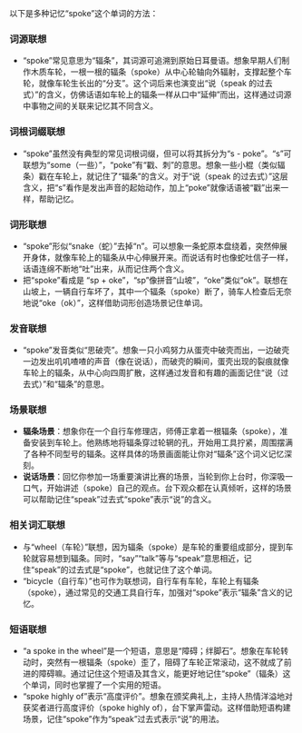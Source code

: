 以下是多种记忆“spoke”这个单词的方法：

### 词源联想
 - “spoke”常见意思为“辐条”，其词源可追溯到原始日耳曼语。想象早期人们制作木质车轮，一根一根的辐条（spoke）从中心轮轴向外辐射，支撑起整个车轮，就像车轮生长出的“分支”。这个词后来也演变出“说（speak 的过去式）”的含义，仿佛话语如车轮上的辐条一样从口中“延伸”而出，这样通过词源中事物之间的关联来记忆其不同含义。

### 词根词缀联想
 - “spoke”虽然没有典型的常见词根词缀，但可以将其拆分为“s - poke”。“s”可联想为“some（一些）”，“poke”有“戳、刺”的意思。想象一些小棍（类似辐条）戳在车轮上，就记住了“辐条”的含义。对于“说（speak 的过去式）”这层含义，把“s”看作是发出声音的起始动作，加上“poke”就像话语被“戳”出来一样，帮助记忆。

### 词形联想
 - “spoke”形似“snake（蛇）”去掉“n”。可以想象一条蛇原本盘绕着，突然伸展开身体，就像车轮上的辐条从中心伸展开来。而说话有时也像蛇吐信子一样，话语连绵不断地“吐”出来，从而记住两个含义。
 - 把“spoke”看成是 “sp + oke”，“sp”像拼音“山坡”，“oke”类似“ok”。联想在山坡上，一辆自行车坏了，其中一个辐条（spoke）断了，骑车人检查后无奈地说“oke（ok）”，这样借助词形创造场景记住单词。

### 发音联想
 - “spoke”发音类似“思破壳”。想象一只小鸡努力从蛋壳中破壳而出，一边破壳一边发出叽叽喳喳的声音（像在说话），而破壳的瞬间，蛋壳出现的裂痕就像车轮上的辐条，从中心向四周扩散，这样通过发音和有趣的画面记住“说（过去式）”和“辐条”的意思。

### 场景联想
 - **辐条场景**：想象你在一个自行车修理店，师傅正拿着一根辐条（spoke），准备安装到车轮上。他熟练地将辐条穿过轮辋的孔，开始用工具拧紧，周围摆满了各种不同型号的辐条。这样具体的场景画面能让你对“辐条”这个词义记忆深刻。
 - **说话场景**：回忆你参加一场重要演讲比赛的场景，当轮到你上台时，你深吸一口气，开始讲述（spoke）自己的观点。台下观众都在认真倾听，这样的场景可以帮助记住“speak”过去式“spoke”表示“说”的含义。

### 相关词汇联想
 - 与“wheel（车轮）”联想，因为辐条（spoke）是车轮的重要组成部分，提到车轮就容易想到辐条。同时，“say”“talk”等与“speak”意思相近，记住“speak”的过去式是“spoke”，也就记住了这个单词。
 - “bicycle（自行车）”也可作为联想词，自行车有车轮，车轮上有辐条（spoke），通过常见的交通工具自行车，加强对“spoke”表示“辐条”含义的记忆。

### 短语联想
 - “a spoke in the wheel”是一个短语，意思是“障碍；绊脚石”。想象在车轮转动时，突然有一根辐条（spoke）歪了，阻碍了车轮正常滚动，这不就成了前进的障碍嘛。通过记住这个短语及其含义，能更好地记住“spoke”（辐条）这个单词，同时也掌握了一个实用的短语。
 - “spoke highly of”表示“高度评价”。想象在颁奖典礼上，主持人热情洋溢地对获奖者进行高度评价（spoke highly of），台下掌声雷动。这样借助短语构建场景，记住“spoke”作为“speak”过去式表示“说”的用法。 